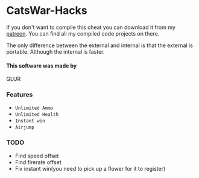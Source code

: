 # CatsWar-Hacks
If you don't want to compile this cheat you can download it from my [patreon](notcomplete.com). You can find all my compiled code projects on there.

The only difference between the external and internal is that the external is portable. Although the internal is faster.

#### This software was made by
GLUR

### Features
* `Unlimited Ammo`
* `Unlimited Health`
* `Instant win`
* `Airjump`

### TODO
* Find speed offset
* Find firerate offset
* Fix instant win(you need to pick up a flower for it to register)
